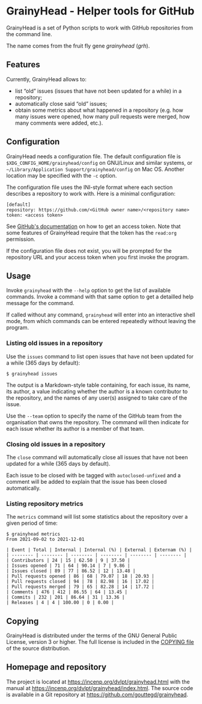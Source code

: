 GrainyHead - Helper tools for GitHub
====================================

GrainyHead is a set of Python scripts to work with GitHub repositories
from the command line.

The name comes from the fruit fly gene _grainyhead_ (_grh_).


Features
--------
Currently, GrainyHead allows to:

* list “old” issues (issues that have not been updated for a while) in a
  repository;
* automatically close said “old” issues;
* obtain some metrics about what happened in a repository (e.g. how many
  issues were opened, how many pull requests were merged, how many
  comments were added, etc.).


Configuration
-------------
GrainyHead needs a configuration file. The default configuration file is
`$XDG_CONFIG_HOME/grainyhead/config` on GNU/Linux and similar systems,
or `~/Library/Application Support/grainyhead/config` on Mac OS. Another
location may be specified with the `-c` option.

The configuration file uses the INI-style format where each section
describes a repository to work with. Here is a minimal configuration:

```
[default]
repository: https://github.com/<GitHub owner name>/<repository name>
token: <access token>
```

See [GitHub's documentation](https://docs.github.com/en/github/authenticating-to-github/keeping-your-account-and-data-secure/creating-a-personal-access-token)
on how to get an access token. Note that some features of GrainyHead
require that the token has the `read:org` permission.

If the configuration file does not exist, you will be prompted for the
repository URL and your access token when you first invoke the program.


Usage
-----
Invoke `grainyhead` with the `--help` option to get the list of
available commands. Invoke a command with that same option to get a
detailled help message for the command.

If called without any command, `grainyhead` will enter into an
interactive shell mode, from which commands can be entered repeatedly
without leaving the program.


### Listing old issues in a repository

Use the `issues` command to list open issues that have not been updated
for a while (365 days by default):

```
$ grainyhead issues
```

The output is a Markdown-style table containing, for each issue, its
name, its author, a value indicating whether the author is a known
contributor to the repository, and the names of any user(s) assigned to
take care of the issue.

Use the `--team` option to specify the name of the GitHub team from the
organisation that owns the repository. The command will then indicate
for each issue whether its author is a member of that team.


### Closing old issues in a repository

The `close` command will automatically close all issues that have not
been updated for a while (365 days by default).

Each issue to be closed with be tagged with `autoclosed-unfixed` and a
comment will be added to explain that the issue has been closed
automatically.


### Listing repository metrics

The `metrics` command will list some statistics about the repository
over a given period of time:

```
$ grainyhead metrics
From 2021-09-02 to 2021-12-01

| Event | Total | Internal | Internal (%) | External | Externam (%) |
| -------- | -------- | -------- | -------- | -------- | -------- |
| Contributors | 24 | 15 | 62.50 | 9 | 37.50 |
| Issues opened | 71 | 64 | 90.14 | 7 | 9.86 |
| Issues closed | 89 | 77 | 86.52 | 12 | 13.48 |
| Pull requests opened | 86 | 68 | 79.07 | 18 | 20.93 |
| Pull requests closed | 94 | 78 | 82.98 | 16 | 17.02 |
| Pull requests merged | 79 | 65 | 82.28 | 14 | 17.72 |
| Comments | 476 | 412 | 86.55 | 64 | 13.45 |
| Commits | 232 | 201 | 86.64 | 31 | 13.36 |
| Releases | 4 | 4 | 100.00 | 0 | 0.00 |
```


Copying
-------
GrainyHead is distributed under the terms of the GNU General Public
License, version 3 or higher. The full license is included in the
[COPYING file](COPYING) of the source distribution.


Homepage and repository
-----------------------

The project is located at <https://incenp.org/dvlpt/grainyhead.html>
with the manual at <https://incenp.org/dvlpt/grainyhead/index.html>.
The source code is available in a Git repository at
<https://github.com/gouttegd/grainyhead>.
